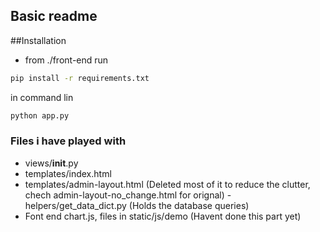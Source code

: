 ## Basic readme

##Installation 
- from ./front-end run
```bash 
pip install -r requirements.txt
```

in command lin 
```cmd
python app.py
```

### Files i have played with 

- views/__init__.py
- templates/index.html
- templates/admin-layout.html (Deleted most of it to reduce the clutter, chech admin-layout-no_change.html for orignal)
-helpers/get_data_dict.py (Holds the database queries)
- Font end chart.js, files in static/js/demo (Havent done this part yet)

